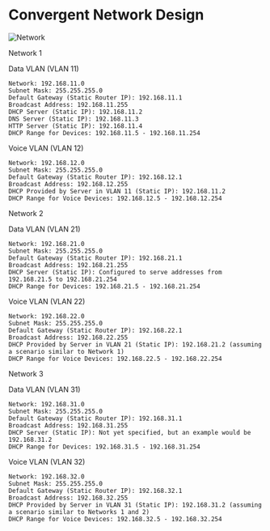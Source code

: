 # Convergent Network Design

![Network](https://drive.google.com/uc?export=view&id=1llv6FHesfGkznQSC_JGzUsRdEYp8TRM-)

Network 1

Data VLAN (VLAN 11)

    Network: 192.168.11.0
    Subnet Mask: 255.255.255.0
    Default Gateway (Static Router IP): 192.168.11.1
    Broadcast Address: 192.168.11.255
    DHCP Server (Static IP): 192.168.11.2
    DNS Server (Static IP): 192.168.11.3
    HTTP Server (Static IP): 192.168.11.4
    DHCP Range for Devices: 192.168.11.5 - 192.168.11.254

Voice VLAN (VLAN 12)

    Network: 192.168.12.0
    Subnet Mask: 255.255.255.0
    Default Gateway (Static Router IP): 192.168.12.1
    Broadcast Address: 192.168.12.255
    DHCP Provided by Server in VLAN 11 (Static IP): 192.168.11.2
    DHCP Range for Voice Devices: 192.168.12.5 - 192.168.12.254

Network 2

Data VLAN (VLAN 21)

    Network: 192.168.21.0
    Subnet Mask: 255.255.255.0
    Default Gateway (Static Router IP): 192.168.21.1
    Broadcast Address: 192.168.21.255
    DHCP Server (Static IP): Configured to serve addresses from 192.168.21.5 to 192.168.21.254
    DHCP Range for Devices: 192.168.21.5 - 192.168.21.254

Voice VLAN (VLAN 22)

    Network: 192.168.22.0
    Subnet Mask: 255.255.255.0
    Default Gateway (Static Router IP): 192.168.22.1
    Broadcast Address: 192.168.22.255
    DHCP Provided by Server in VLAN 21 (Static IP): 192.168.21.2 (assuming a scenario similar to Network 1)
    DHCP Range for Voice Devices: 192.168.22.5 - 192.168.22.254

Network 3

Data VLAN (VLAN 31)

    Network: 192.168.31.0
    Subnet Mask: 255.255.255.0
    Default Gateway (Static Router IP): 192.168.31.1
    Broadcast Address: 192.168.31.255
    DHCP Server (Static IP): Not yet specified, but an example would be 192.168.31.2
    DHCP Range for Devices: 192.168.31.5 - 192.168.31.254

Voice VLAN (VLAN 32)

    Network: 192.168.32.0
    Subnet Mask: 255.255.255.0
    Default Gateway (Static Router IP): 192.168.32.1
    Broadcast Address: 192.168.32.255
    DHCP Provided by Server in VLAN 31 (Static IP): 192.168.31.2 (assuming a scenario similar to Networks 1 and 2)
    DHCP Range for Voice Devices: 192.168.32.5 - 192.168.32.254
